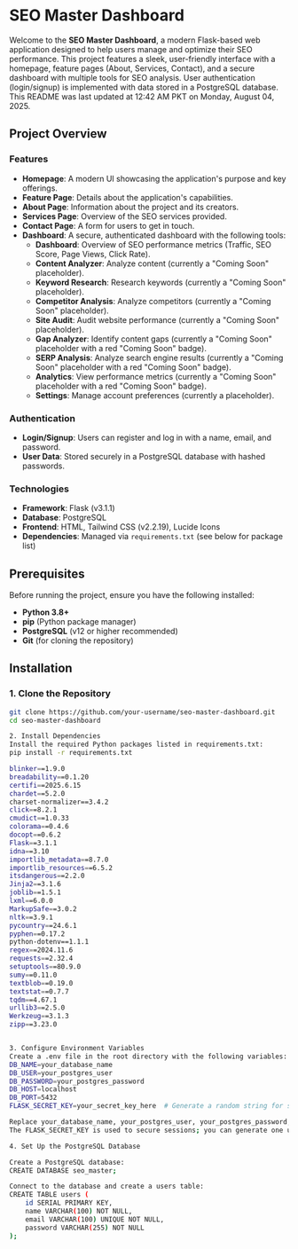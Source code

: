 # SEO Master Dashboard

Welcome to the **SEO Master Dashboard**, a modern Flask-based web application designed to help users manage and optimize their SEO performance. This project features a sleek, user-friendly interface with a homepage, feature pages (About, Services, Contact), and a secure dashboard with multiple tools for SEO analysis. User authentication (login/signup) is implemented with data stored in a PostgreSQL database. This README was last updated at 12:42 AM PKT on Monday, August 04, 2025.

## Project Overview

### Features
- **Homepage**: A modern UI showcasing the application's purpose and key offerings.
- **Feature Page**: Details about the application's capabilities.
- **About Page**: Information about the project and its creators.
- **Services Page**: Overview of the SEO services provided.
- **Contact Page**: A form for users to get in touch.
- **Dashboard**: A secure, authenticated dashboard with the following tools:
  - **Dashboard**: Overview of SEO performance metrics (Traffic, SEO Score, Page Views, Click Rate).
  - **Content Analyzer**: Analyze content (currently a "Coming Soon" placeholder).
  - **Keyword Research**: Research keywords (currently a "Coming Soon" placeholder).
  - **Competitor Analysis**: Analyze competitors (currently a "Coming Soon" placeholder).
  - **Site Audit**: Audit website performance (currently a "Coming Soon" placeholder).
  - **Gap Analyzer**: Identify content gaps (currently a "Coming Soon" placeholder with a red "Coming Soon" badge).
  - **SERP Analysis**: Analyze search engine results (currently a "Coming Soon" placeholder with a red "Coming Soon" badge).
  - **Analytics**: View performance metrics (currently a "Coming Soon" placeholder with a red "Coming Soon" badge).
  - **Settings**: Manage account preferences (currently a placeholder).

### Authentication
- **Login/Signup**: Users can register and log in with a name, email, and password.
- **User Data**: Stored securely in a PostgreSQL database with hashed passwords.

### Technologies
- **Framework**: Flask (v3.1.1)
- **Database**: PostgreSQL
- **Frontend**: HTML, Tailwind CSS (v2.2.19), Lucide Icons
- **Dependencies**: Managed via `requirements.txt` (see below for package list)

## Prerequisites

Before running the project, ensure you have the following installed:
- **Python 3.8+**
- **pip** (Python package manager)
- **PostgreSQL** (v12 or higher recommended)
- **Git** (for cloning the repository)

## Installation

### 1. Clone the Repository
```bash
git clone https://github.com/your-username/seo-master-dashboard.git
cd seo-master-dashboard

2. Install Dependencies
Install the required Python packages listed in requirements.txt:
pip install -r requirements.txt

blinker==1.9.0
breadability==0.1.20
certifi==2025.6.15
chardet==5.2.0
charset-normalizer==3.4.2
click==8.2.1
cmudict==1.0.33
colorama==0.4.6
docopt==0.6.2
Flask==3.1.1
idna==3.10
importlib_metadata==8.7.0
importlib_resources==6.5.2
itsdangerous==2.2.0
Jinja2==3.1.6
joblib==1.5.1
lxml==6.0.0
MarkupSafe==3.0.2
nltk==3.9.1
pycountry==24.6.1
pyphen==0.17.2
python-dotenv==1.1.1
regex==2024.11.6
requests==2.32.4
setuptools==80.9.0
sumy==0.11.0
textblob==0.19.0
textstat==0.7.7
tqdm==4.67.1
urllib3==2.5.0
Werkzeug==3.1.3
zipp==3.23.0


3. Configure Environment Variables
Create a .env file in the root directory with the following variables:
DB_NAME=your_database_name
DB_USER=your_postgres_user
DB_PASSWORD=your_postgres_password
DB_HOST=localhost
DB_PORT=5432
FLASK_SECRET_KEY=your_secret_key_here  # Generate a random string for security

Replace your_database_name, your_postgres_user, your_postgres_password, and your_secret_key_here with appropriate values.
The FLASK_SECRET_KEY is used to secure sessions; you can generate one using import os; os.urandom(24) in Python.

4. Set Up the PostgreSQL Database

Create a PostgreSQL database:
CREATE DATABASE seo_master;

Connect to the database and create a users table:
CREATE TABLE users (
    id SERIAL PRIMARY KEY,
    name VARCHAR(100) NOT NULL,
    email VARCHAR(100) UNIQUE NOT NULL,
    password VARCHAR(255) NOT NULL
);

